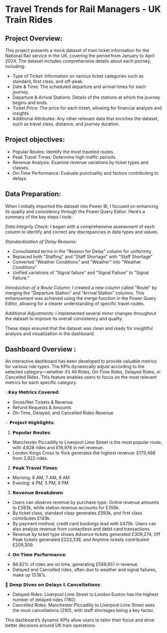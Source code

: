 # Travel Trends for Rail Managers - UK Train Rides 

## Project Overview: 
This project presents a mock dataset of train ticket information for the National Rail service in the UK, covering the period from January to April 2024. 
The dataset includes comprehensive details about each journey, including:
* Type of Ticket: Information on various ticket categories such as standard, first class, and off-peak.
* Date & Time: The scheduled departure and arrival times for each journey.
* Departure & Arrival Stations: Details of the stations at which the journey begins and ends.
* Ticket Price: The price for each ticket, allowing for financial analysis and insights.
* Additional Attributes: Any other relevant data that enriches the dataset, such as travel class, distance, and journey duration.

## Project objectives:

* Popular Routes: Identify the most traveled routes.
* Peak Travel Times: Determine high-traffic periods.
* Revenue Analysis: Examine revenue variations by ticket types and classes.
* On-Time Performance: Evaluate punctuality and factors contributing to delays.

## Data Preparation: 
When I initially imported the dataset into Power BI, I focused on enhancing its quality and consistency through the Power Query Editor. Here’s a summary of the key steps I took:

*Data Integrity Check:* I began with a comprehensive assessment of each column to identify and correct any discrepancies in data types and values.

*Standardization of Delay Reasons:*
* Consolidated terms in the "Reason for Delay" column for uniformity.
* Replaced both "Staffing" and "Staff Shortage" with "Staff Shortage"
* Converted "Weather Conditions" and "Weather" into "Weather Conditions"
* Unified variations of "Signal failure" and "Signal Failure" to "Signal Failure."

*Introduction of a Route Column:* I created a new column called "Route" by merging the "Departure Station" and "Arrival Station" columns.
This enhancement was achieved using the merge function in the Power Query Editor, allowing for a clearer understanding of specific travel routes.

*Additional Adjustments:* I implemented several minor changes throughout the dataset to improve its overall consistency and quality.

These steps ensured that the dataset was clean and ready for insightful analysis and visualization in the dashboard.

## Dashboard Overview : 
An interactive dashboard has been developed to provide valuable metrics for various ride types. 
The KPIs dynamically adjust according to the selected category—whether it’s All Rides, On-Time Rides, Delayed Rides, or Cancelled Rides. 
This feature enables users to focus on the most relevant metrics for each specific category.

💡𝗞𝗲𝘆 𝗠𝗲𝘁𝗿𝗶𝗰𝘀 𝗖𝗼𝘃𝗲𝗿𝗲𝗱:
* Gross/Net Tickets & Revenue
* Refund Requests & Amounts
* On-Time, Delayed, and Cancelled Rides Revenue

💡 𝗣𝗿𝗼𝗷𝗲𝗰𝘁 𝗛𝗶𝗴𝗵𝗹𝗶𝗴𝗵𝘁𝘀:
1. 𝗣𝗼𝗽𝘂𝗹𝗮𝗿 𝗥𝗼𝘂𝘁𝗲𝘀:
* Manchester Piccadilly to Liverpool Lime Street is the most popular route, with 4,628 rides and £16,976 in net revenue.
* London Kings Cross to York generates the highest revenue: £179,498 from 3,922 rides.
2. 𝗣𝗲𝗮𝗸 𝗧𝗿𝗮𝘃𝗲𝗹 𝗧𝗶𝗺𝗲𝘀:
* Morning: 6 AM, 7 AM, 8 AM
* Evening: 4 PM, 5 PM, 6 PM
3. 𝗥𝗲𝘃𝗲𝗻𝘂𝗲 𝗕𝗿𝗲𝗮𝗸𝗱𝗼𝘄𝗻:
* Users can observe revenue by purchase type. Online revenue amounts to £383k, while station revenue accounts for £359k.
* By ticket class, standard class generates £593k, and first class contributes £149k.
* By payment method, credit card bookings lead with £470k. Users can also analyze revenue from contactless and debit card transactions.
* Revenue by ticket type shows Advance tickets generated £309,274, Off Peak tickets generated £223,338, and Anytime tickets contributed £209,309.
4. 𝗢𝗻 𝗧𝗶𝗺𝗲 𝗣𝗲𝗿𝗳𝗼𝗿𝗺𝗮𝗻𝗰𝗲:
* 86.82% of rides are on time, generating £569,651 in revenue.
* Delayed and Cancelled rides, often due to weather and signal failures, make up 13.18%.
  
📍 𝗗𝗲𝗲𝗽 𝗗𝗶𝘃𝗲𝘀 𝗼𝗻 𝗗𝗲𝗹𝗮𝘆𝘀 & 𝗖𝗮𝗻𝗰𝗲𝗹𝗹𝗮𝘁𝗶𝗼𝗻𝘀:
* Delayed Rides: Liverpool Lime Street to London Euston has the highest number of delayed rides (780).
* Cancelled Rides: Manchester Piccadilly to Liverpool Lime Street sees the most cancellations (290), with staff shortages being a key factor.

This dashboard’s dynamic KPIs allow users to tailor their focus and drive better decisions around UK train operations.

